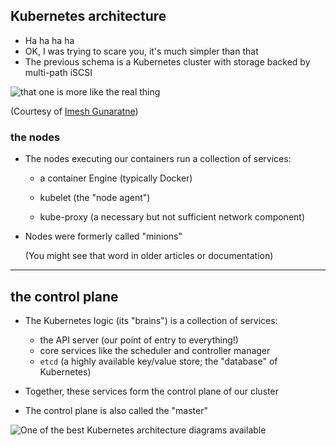 
## Kubernetes architecture

- Ha ha ha ha
- OK, I was trying to scare you, it's much simpler than that
- The previous schema is a Kubernetes cluster with storage backed by multi-path iSCSI

![that one is more like the real thing](/dfrnascimento/scenarios/kubernetes-101/assets/k8s-arch2.png)

(Courtesy of [Imesh Gunaratne](https://medium.com/containermind/a-reference-architecture-for-deploying-wso2-middleware-on-kubernetes-d4dee7601e8e))

### the nodes

- The nodes executing our containers run a collection of services:

  - a container Engine (typically Docker)

  - kubelet (the "node agent")

  - kube-proxy (a necessary but not sufficient network component)

- Nodes were formerly called "minions"

  (You might see that word in older articles or documentation)

---

## the control plane

- The Kubernetes logic (its "brains") is a collection of services:

  - the API server (our point of entry to everything!)
  - core services like the scheduler and controller manager
  - `etcd` (a highly available key/value store; the "database" of Kubernetes)

- Together, these services form the control plane of our cluster

- The control plane is also called the "master"

![One of the best Kubernetes architecture diagrams available](/dfrnascimento/scenarios/kubernetes-101/assets/k8s-arch4-thanks-luxas.png)
